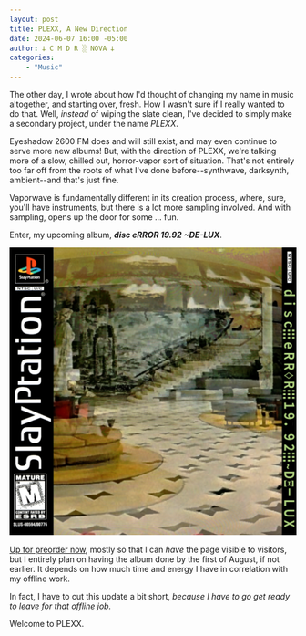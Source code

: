 ```yaml
---
layout: post
title: PLEXX, A New Direction
date: 2024-06-07 16:00 -05:00
author: 𐕣 C M D R ░ NOVA 𐕣
categories:
    - "Music"
---
```


<!-- wp:paragraph -->
<p>The other day, I wrote about how I'd thought of changing my name in music altogether, and starting over, fresh. How I wasn't sure if I really wanted to do that. Well, <em>instead</em> of wiping the slate clean, I've decided to simply make a secondary project, under the name <em>PLEXX</em>.</p>
<!-- /wp:paragraph -->

<!-- wp:paragraph -->
<p>Eyeshadow 2600 FM does and will still exist, and may even continue to serve more new albums! But, with the direction of PLEXX, we're talking more of a slow, chilled out, horror-vapor sort of situation. That's not entirely too far off from the roots of what I've done before--synthwave, darksynth, ambient--and that's just fine.</p>
<!-- /wp:paragraph -->

<!-- wp:paragraph -->
<p>Vaporwave is fundamentally different in its creation process, where, sure, you'll have instruments, but there is a lot more sampling involved. And with sampling, opens up the door for some ... fun.</p>
<!-- /wp:paragraph -->

<!-- wp:paragraph -->
<p>Enter, my upcoming album, <em><strong>disc eRROR 19.92 ~DE-LUX</strong></em>.</p>
<!-- /wp:paragraph -->

![The album art for my upcoming album under the new name, PLEXX. Depicting a classic eighties hotel lobby and a Roman station off to the right.](/img/posts/plexx/de-lux.jpg)

<!-- wp:paragraph -->
<p><a href="https://plexx.bandcamp.com/album/disc-error-1992-de-lux" target="_blank" rel="noreferrer noopener">Up for preorder now</a>, mostly so that I can <em>have</em> the page visible to visitors, but I entirely plan on having the album done by the first of August, if not earlier. It depends on how much time and energy I have in correlation with my offline work.</p>
<!-- /wp:paragraph -->

<!-- wp:paragraph -->
<p>In fact, I have to cut this update a bit short, <em>because I have to go get ready to leave for that offline job.</em></p>
<!-- /wp:paragraph -->

<!-- wp:paragraph -->
<p>Welcome to PLEXX.</p>
<!-- /wp:paragraph -->